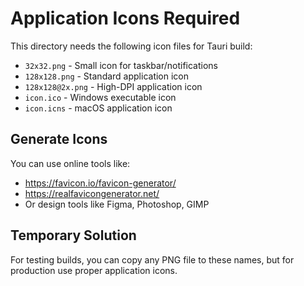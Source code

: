 # Application Icons Required

This directory needs the following icon files for Tauri build:

- `32x32.png` - Small icon for taskbar/notifications  
- `128x128.png` - Standard application icon
- `128x128@2x.png` - High-DPI application icon
- `icon.ico` - Windows executable icon
- `icon.icns` - macOS application icon

## Generate Icons

You can use online tools like:
- https://favicon.io/favicon-generator/
- https://realfavicongenerator.net/
- Or design tools like Figma, Photoshop, GIMP

## Temporary Solution

For testing builds, you can copy any PNG file to these names, but for production use proper application icons.